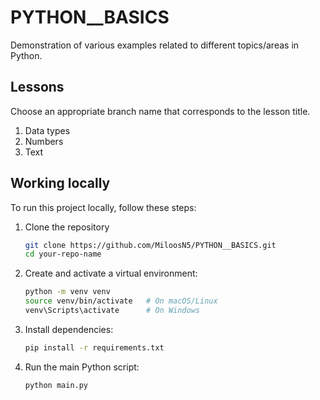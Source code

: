 # PYTHON__BASICS

Demonstration of various examples related to different topics/areas in Python.


## Lessons

Choose an appropriate branch name that corresponds to the lesson title.

1. Data types
2. Numbers
3. Text

## Working locally

To run this project locally, follow these steps:

1. Clone the repository

   ```bash
   git clone https://github.com/MiloosN5/PYTHON__BASICS.git
   cd your-repo-name

2. Create and activate a virtual environment:

    ```bash
    python -m venv venv
    source venv/bin/activate   # On macOS/Linux
    venv\Scripts\activate      # On Windows

3. Install dependencies:

    ```bash 
    pip install -r requirements.txt

4. Run the main Python script:

    ```bash
    python main.py

